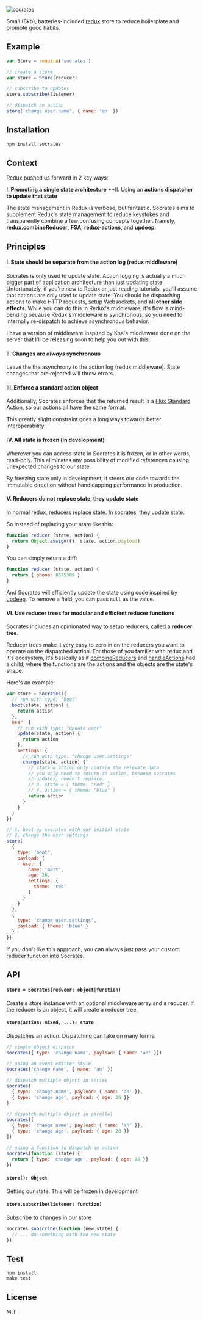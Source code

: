 
  ![socrates](https://cldup.com/42vmtchht8.png)

  Small (8kb), batteries-included [redux](https://github.com/reactjs/redux) store to reduce boilerplate and promote good habits.

## Example

```js
var Store = require('socrates')

// create a store
var store = Store(reducer)

// subscribe to updates
store.subscribe(listener)

// dispatch an action
store('change user.name', { name: 'an' })
```

## Installation

```bash
npm install socrates
```

## Context

Redux pushed us forward in 2 key ways:

**I. Promoting a single state architecture**
**II. Using an **actions dispatcher to update that state**

The state management in Redux is verbose, but fantastic. Socrates aims to supplement Redux's state management to reduce keystokes and transparently combine a few confusing concepts together. Namely, **redux.combineReducer**, **FSA**, **redux-actions**, and **updeep**.

## Principles

#### I. State should be separate from the action log (redux middleware)

Socrates is only used to update state. Action logging is actually a much bigger part of application architecture than just updating state. Unfortunately, if you're new to Redux or just reading tutorials, you'll assume that actions are only used to update state. You should be dispatching actions to make HTTP requests, setup Websockets, and **all other side effects**. While you can do this in Redux's middleware, it's flow is mind-bending because Redux's middleware is synchronous, so you need to internally re-dispatch to achieve asynchronous behavior.

I have a version of middleware inspired by Koa's middleware done on the server that I'll be releasing soon to help you out with this.

#### II. Changes are *always* synchronous

Leave the the asynchrony to the action log (redux middleware). State changes that are rejected will throw errors.

#### III. Enforce a standard action object

Additionally, Socrates enforces that the returned result is a [Flux Standard Action](https://github.com/acdlite/flux-standard-action#actions), so our actions all have the same format.

This greatly slight constraint goes a long ways towards better interoperability.

#### IV. All state is frozen (in development)

Wherever you can access state in Socrates it is frozen, or in other words, read-only. This eliminates any possibility of modified references causing unexpected changes to our state.

By freezing state only in development, it steers our code towards the immutable direction without handicapping performance in production.

#### V. Reducers do not replace state, they update state

In normal redux, reducers replace state. In socrates, they update state.

So instead of replacing your state like this:

```js
function reducer (state, action) {
  return Object.assign({}, state, action.payload)
}
```

You can simply return a diff:

```js
function reducer (state, action) {
  return { phone: 8675309 }
}
```

And Socrates will efficiently update the state using code inspired by [updeep](https://github.com/substantial/updeep). To remove a field, you can pass `null` as the value.

#### VI. Use reducer trees for modular and efficient reducer functions

Socrates includes an opinionated way to setup reducers, called a **reducer tree**.

Reducer trees make it very easy to zero in on the reducers you want to operate on the dispatched action. For those of you familiar with redux and it's ecosystem, it's basically as if [combineReducers](http://redux.js.org/docs/api/combineReducers.html) and [handleActions](https://github.com/acdlite/redux-actions#handleactionsreducermap-defaultstate) had a child, where the functions are the actions and the objects are the state's shape.

Here's an example:

```js
var store = Socrates({
  // run with type: "boot"
  boot(state, action) {
    return action
  },
  user: {
    // run with type: "update user"
    update(state, action) {
      return action
    },
    settings: {
      // run with type: "change user.settings"
      change(state, action) {
        // state & action only contain the relevate data
        // you only need to return an action, because socrates
        // updates, doesn't replace.
        // 3. state = { theme: "red" }
        // 4. action = { theme: "blue" }
        return action
      }
    }
  }
})

// 1. boot up socrates with our initial state
// 2. change the user settings
store(
  {
    type: 'boot',
    payload: {
      user: {
        name: 'matt',
        age: 26,
        settings: {
          theme: 'red'
        }
      }
    }
  },
  {
    type: 'change user.settings',
    payload: { theme: 'blue' }
  }
})
```

If you don't like this approach, you can always just pass your custom reducer
function into Socrates.

## API

#### `store = Socrates(reducer: object|function)`

Create a store instance with an optional middleware array and a reducer.
If the reducer is an object, it will create a reducer tree.

#### `store(action: mixed, ...): state`

Dispatches an action. Dispatching can take on many forms:

```js
// simple object dispatch
socrates({ type: 'change name', payload: { name: 'an' }})

// using an event emitter style
socrates('change name', { name: 'an' })

// dispatch multiple object in series
socrates(
  { type: 'change name', payload: { name: 'an' }},
  { type: 'change age', payload: { age: 26 }}
)

// dispatch multiple object in parallel
socrates([
  { type: 'change name', payload: { name: 'an' }},
  { type: 'change age', payload: { age: 26 }}
])

// using a function to dispatch an action
socrates(function (state) {
  return { type: 'change age', payload: { age: 26 }}
})
```

#### `store(): Object`

Getting our state. This will be frozen in development

#### `store.subscribe(listener: function)`

Subscribe to changes in our store

```js
socrates.subscribe(function (new_state) {
  // ... do something with the new state
})
```

## Test

```
npm install
make test
```

## License

MIT
